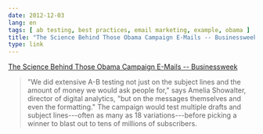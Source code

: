 ```yaml
---
date: 2012-12-03
lang: en
tags: [ ab testing, best practices, email marketing, example, obama ]
title: "The Science Behind Those Obama Campaign E-Mails -- Businessweek"
type: link
---
```


[The Science Behind Those Obama Campaign E-Mails --
Businessweek](http://mobile.businessweek.com/articles/2012-11-29/the-science-behind-those-obama-campaign-e-mails)

> "We did extensive A-B testing not just on the subject lines and the
> amount of money we would ask people for," says Amelia Showalter,
> director of digital analytics, "but on the messages themselves and
> even the formatting." The campaign would test multiple drafts and
> subject lines---often as many as 18 variations---before picking a
> winner to blast out to tens of millions of subscribers.

